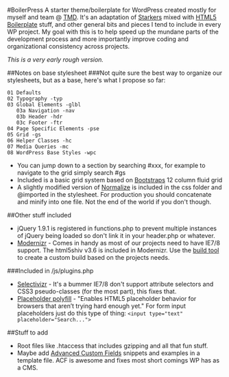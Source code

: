 #BoilerPress
A starter theme/boilerplate for WordPress created mostly for myself and team @ [TMD](http://tmdcreative.com). It's an adaptation of [Starkers](https://github.com/viewportindustries/starkers) mixed with [HTML5 Boilerplate](https://github.com/h5bp/html5-boilerplate) stuff, and other general bits and pieces I tend to include in every WP project.  My goal with this is to help speed up the mundane parts of the development process and more importantly improve coding and organizational consistency across projects. 

*This is a very early rough version.*

##Notes on base stylesheet
###Not quite sure the best way to organize our stylesheets, but as a base, here's what I propose so far:
```
01 Defaults
02 Typography -typ
03 Global Elements -glbl
   03a Navigation -nav
   03b Header -hdr
   03c Footer -ftr
04 Page Specific Elements -pse
05 Grid -gs
06 Helper Classes -hc
07 Media Queries -mc
08 WordPress Base Styles -wpc
```
* You can jump down to a section by searching #xxx, for example to navigate to the grid simply search #gs
* Included is a basic grid system based on [Bootstraps](https://github.com/twitter/bootstrap) 12 column fluid grid
* A slightly modified version of [Normalize](https://github.com/necolas/normalize.css/) is included in the css folder and @imported in the stylesheet. For production you should concatenate and minify into one file. Not the end of the world if you don't though.

##Other stuff included
* jQuery 1.9.1 is registered in functions.php to prevent multiple instances of jQuery being loaded so don't link it in your header.php or whatever.
* [Modernizr](http://modernizr.com/) - Comes in handy as most of our projects need to have IE7/8 support. The html5shiv v3.6 is included in Modernizr.  Use the [build tool](http://modernizr.com/download/)  to create a custom build based on the projects needs.

###Included in /js/plugins.php
* [Selectivizr](http://selectivizr.com/) - It's a bummer IE7/8 don't support attribute selectors and CSS3 pseudo-classes (for the most part), this fixes that.
* [Placeholder polyfill](https://github.com/mathiasbynens/jquery-placeholder) - "Enables HTML5 placeholder behavior for browsers that aren’t trying hard enough yet."  For form input placeholders just do this type of thing:  `<input type="text" placeholder="Search...">`

##Stuff to add
* Root files like .htaccess that includes gzipping and all that fun stuff.
* Maybe add [Advanced Custom Fields](https://github.com/elliotcondon/acf/) snippets and examples in a template file. ACF is awesome and fixes most short comings WP has as a CMS.